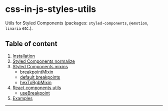 # css-in-js-styles-utils

Utils for Styled Components (packages: `styled-components`, `@emotion`, `linaria` etc.).

## Table of content

1. [Installation]()
2. [Styled Components normalize]()
3. [Styled Components mixins]()
   - [breakpointMixin]()
   - [default breakpoints]()
   - [hexToRgbMixin]()
4. [React components utils]()
    - [useBreakpoint]()
5. [Examples]()

---

